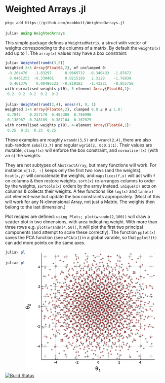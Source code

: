 # Weighted Arrays .jl

```julia
pkg> add https://github.com/mcabbott/WeightedArrays.jl

julia> using WeightedArrays
```

This simple package defines a `WeightedMatrix`, a struct with vector of weights corresponding to the columns of a matrix. By default the `weights(x)` add up to 1. The `array(x)` values may have a box constraint: 
```julia
julia> Weighted(randn(3,5))
Weighted 3×5 Array{Float64,2}, of unclamped θ:
 -0.264476   -1.83297      0.0669732  -0.340433  -1.87672 
  0.0461253  -0.330401     0.0215189   2.3129    -1.78839 
  0.461376    0.00486523  -0.819182   -1.43221   -0.855756
with normalised weights p(θ), 5-element Array{Float64,1}:
 0.2  0.2  0.2  0.2  0.2

julia> Weighted(rand(2,4), ones(4), 0, 1)
Weighted 2×4 Array{Float64,2}, clamped 0.0 ≦ θ ≦ 1.0:
 0.7842    0.257179  0.483388  0.780996
 0.138967  0.748165  0.387104  0.167825
with normalised weights p(θ), 4-element Array{Float64,1}:
 0.25  0.25  0.25  0.25
```
These examples are roughly `wrandn(3,5)` and `wrand(2,4)`, there are also sub-random `sobol(3,7)` and regular  `wgrid(2, 0:0.1:1)`. Their values are mutable, `clamp!(x)` will enforce the box constraint, and `normalise!(x)` (with an s) the weights.

They are not subtypes of `AbstractArray`, but many functions will work. 
For instance `x[1:2, :]` keeps only the first two rows (and the weights),
`hcat(x,y)` will concatenate the weights,
and `mapslices(f,x)` will act with `f` on columns & then restore weights. 
`sort(x)` re-arranges columns to order by the weights, `sortcols(x)` orders by the array instead.
`unique(x)` acts on columns & collects their weights. 
A few functions like `log(x)` and `tanh(x)` act element-wise but update the box constraints appropriately. 
(Most of this will work for any N-dimensional Array, not just a Matrix. The weights then belong to the last dimension.)

Plot recipes are defined: `using Plots; plot(wrandn(2,100))` will draw a scatter plot in two dimensions, with area indicating weight. 
With more than three rows e.g. `plot(wrandn(4,50))`, it will plot the first two principal components (and attempt to scale these correctly). 
The function `pplot(x)` saves the PCA function (see `wPCA(x)`) in a global varable, so that `pplot!(t)` can add more points on the same axes. 

<img src="deps/red.png?raw=true" width="440" height="400" alt="Plot example" align="right" padding="5">

```julia
julia> plot(wgrid(2, -5:5), m=:+)

julia> plot!(soboln(2, 2000), m=:diamond, c=:red)
```

[![Build Status](https://travis-ci.org/mcabbott/WeightedArrays.jl.svg?branch=master)](https://travis-ci.org/mcabbott/WeightedArrays.jl)


